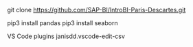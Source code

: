 git clone https://github.com/SAP-BI/IntroBI-Paris-Descartes.git

pip3 install pandas
pip3 install seaborn

VS Code plugins
janisdd.vscode-edit-csv